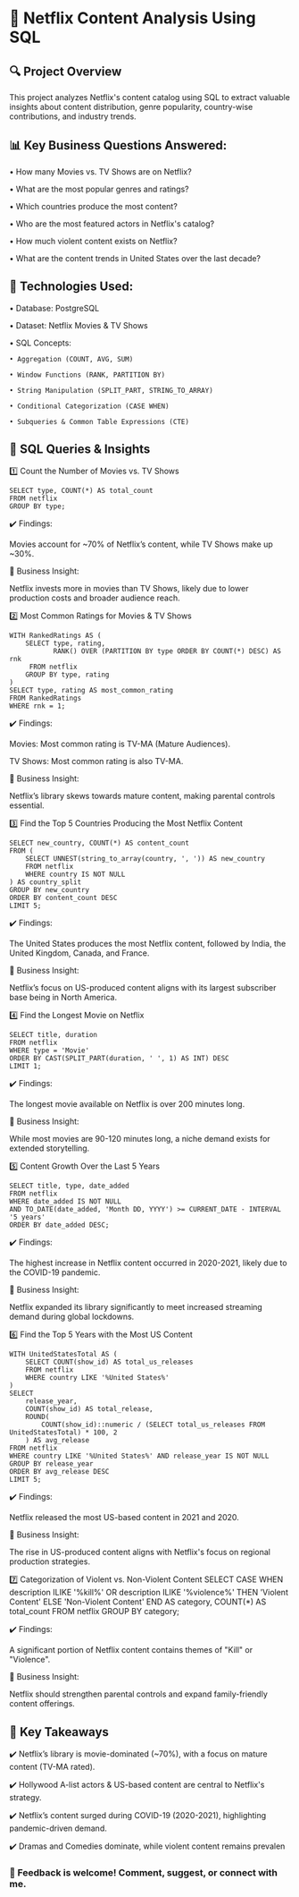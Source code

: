 # 📌 Netflix Content Analysis Using SQL

## 🔍 Project Overview
This project analyzes Netflix's content catalog using SQL to extract valuable insights about content distribution, genre popularity, country-wise contributions, and industry trends.

## 📊 Key Business Questions Answered:

• How many Movies vs. TV Shows are on Netflix?

• What are the most popular genres and ratings?

• Which countries produce the most content?

• Who are the most featured actors in Netflix's catalog?

• How much violent content exists on Netflix?

• What are the content trends in United States over the last decade?

## 📂 Technologies Used:

• Database: PostgreSQL

• Dataset: Netflix Movies & TV Shows

• SQL Concepts:

	• Aggregation (COUNT, AVG, SUM)
 	
	• Window Functions (RANK, PARTITION BY)
 
	• String Manipulation (SPLIT_PART, STRING_TO_ARRAY)
 
	• Conditional Categorization (CASE WHEN)
 
	• Subqueries & Common Table Expressions (CTE)

## 📝 SQL Queries & Insights

1️⃣ Count the Number of Movies vs. TV Shows

    SELECT type, COUNT(*) AS total_count
    FROM netflix
    GROUP BY type;

✔️ Findings: 

Movies account for ~70% of Netflix’s content, while TV Shows make up ~30%.

📌 Business Insight: 

Netflix invests more in movies than TV Shows, likely due to lower production costs and broader audience reach.

2️⃣ Most Common Ratings for Movies & TV Shows

    WITH RankedRatings AS (
        SELECT type, rating,
               RANK() OVER (PARTITION BY type ORDER BY COUNT(*) DESC) AS rnk
         FROM netflix
        GROUP BY type, rating
    )
    SELECT type, rating AS most_common_rating
    FROM RankedRatings
    WHERE rnk = 1;

✔️ Findings:

Movies: Most common rating is TV-MA (Mature Audiences).

TV Shows: Most common rating is also TV-MA.

📌 Business Insight: 

Netflix’s library skews towards mature content, making parental controls essential.

3️⃣ Find the Top 5 Countries Producing the Most Netflix Content

    SELECT new_country, COUNT(*) AS content_count
    FROM (
        SELECT UNNEST(string_to_array(country, ', ')) AS new_country
        FROM netflix
        WHERE country IS NOT NULL
    ) AS country_split
    GROUP BY new_country
    ORDER BY content_count DESC
    LIMIT 5;

✔️ Findings:

The United States produces the most Netflix content, followed by India, the United Kingdom, Canada, and France. 

📌 Business Insight: 

Netflix’s focus on US-produced content aligns with its largest subscriber base being in North America.

4️⃣ Find the Longest Movie on Netflix

    SELECT title, duration
    FROM netflix
    WHERE type = 'Movie'
    ORDER BY CAST(SPLIT_PART(duration, ' ', 1) AS INT) DESC
    LIMIT 1;

✔️ Findings:

The longest movie available on Netflix is over 200 minutes long.

📌 Business Insight: 

While most movies are 90-120 minutes long, a niche demand exists for extended storytelling.

5️⃣ Content Growth Over the Last 5 Years

    SELECT title, type, date_added
    FROM netflix
    WHERE date_added IS NOT NULL
    AND TO_DATE(date_added, 'Month DD, YYYY') >= CURRENT_DATE - INTERVAL '5 years'
    ORDER BY date_added DESC;

✔️ Findings:

The highest increase in Netflix content occurred in 2020-2021, likely due to the COVID-19 pandemic.

📌 Business Insight: 

Netflix expanded its library significantly to meet increased streaming demand during global lockdowns.

6️⃣ Find the Top 5 Years with the Most US Content

    WITH UnitedStatesTotal AS (
        SELECT COUNT(show_id) AS total_us_releases
        FROM netflix
        WHERE country LIKE '%United States%'
    )
    SELECT
        release_year,
        COUNT(show_id) AS total_release,
        ROUND(
            COUNT(show_id)::numeric / (SELECT total_us_releases FROM UnitedStatesTotal) * 100, 2
        ) AS avg_release
    FROM netflix
    WHERE country LIKE '%United States%' AND release_year IS NOT NULL
    GROUP BY release_year
    ORDER BY avg_release DESC
    LIMIT 5;

✔️ Findings:

Netflix released the most US-based content in 2021 and 2020.

📌 Business Insight: 

The rise in US-produced content aligns with Netflix's focus on regional production strategies.

7️⃣ Categorization of Violent vs. Non-Violent Content
    SELECT 
        CASE 
            WHEN description ILIKE '%kill%' OR description ILIKE '%violence%' THEN 'Violent Content'
            ELSE 'Non-Violent Content'
        END AS category,
        COUNT(*) AS total_count
    FROM netflix
    GROUP BY category;

✔️ Findings:

A significant portion of Netflix content contains themes of "Kill" or "Violence".

📌 Business Insight: 

Netflix should strengthen parental controls and expand family-friendly content offerings.

## 🚀 Key Takeaways

✔️ Netflix’s library is movie-dominated (~70%), with a focus on mature content (TV-MA rated).

✔️ Hollywood A-list actors & US-based content are central to Netflix's strategy.

✔️ Netflix’s content surged during COVID-19 (2020-2021), highlighting pandemic-driven demand.

✔️ Dramas and Comedies dominate, while violent content remains prevalen

### 🔹 Feedback is welcome! Comment, suggest, or connect with me.
 
